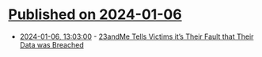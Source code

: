 # [Published on 2024-01-06](index.md)

* [2024-01-06, 13:03:00](https://soylentnews.org/article.pl?sid=24/01/06/0124201&from=rss) - [23andMe Tells Victims it’s Their Fault that Their Data was Breached](https://soylentnews.org/article.pl?sid=24/01/06/0124201&from=rss)
